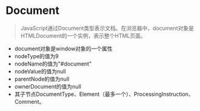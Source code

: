 # Document

> JavaScript通过Document类型表示文档。在浏览器中，document对象是HTMLDocument的一个实例，表示整个HTML页面。
+ document对象是window对象的一个属性
+ nodeType的值为9
+ nodeName的值为"#document"
+ nodeValue的值为null
+ parentNode的值为null
+ ownerDocument的值为null
+ 其子节点DocumentType、Element（最多一个）、ProcessingInstruction、Comment。